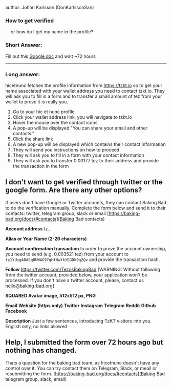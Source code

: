 author: Johan Karlsson (DonKarlssonSan)

### How to get verified
-- or how do I get my name in the profile?

### Short Answer: 
Fill out this [Google doc](https://docs.google.com/forms/d/e/1FAIpQLSdlHVqzIxPFL-gAXNxEefyBtI3g3_wiCgcf80bX4tYsXC7b5A/viewform)
 and wait ~72 hours 


***

### Long answer: 
hicetnunc fetches the profile information from https://tzkt.io so to get your name associated with your wallet address you need to contact tzkt.io. They will ask you to fill in a form and to transfer a small amount of tez from your wallet to prove it is really you.

1. Go to your hic et nunc profile
2. Click your wallet address link, you will navigate to tzkt.io
3. Hover the mouse over the contact icons
4. A pop-up will be displayed "You can share your email and other contacts."
5. Click the share link
6. A new pop-up will be displayed which contains their contact information
7. They will send you instructions on how to proceed.
8. They will ask you to fill in a form with your contact information
9. They will ask you to transfer 0.00177 tez to their address and provide the transaction in the form

## I don't want to get verified through twitter or the google form. Are there any other options?
If users don't have Google or Twitter accounts, they can contact Baking Bad to do the verification manually.
Complete the form below and send it to their contacts: twitter, telegram group, slack or email [https://baking-bad.org/docs/#contacts](Baking Bad contacts)

**Account address**
tz...

**Alias or Your Name (2-20 characters)**

**Account confirmation transaction**
In order to prove the account ownership, you need to send (e.g. 0.003521 tez) from your account to ```tz1YUigABASqRUWAG97qHfHwYkYEGDk9q2Qv``` and provide the transaction hash. 

**Follow**  https://twitter.com/TezosBakingBad
[WARNING: Without following from the twitter account, provided below, your application won't be processed. If you don't have a twitter account, please, contact us hello@baking-bad.org]

**SQUARED Avatar image, 512x512 px, PNG**

**Email**
**Website (https only)**
**Twitter**
**Instagram**
**Telegram**
**Reddit**
**Github**
**Facebook**

**Description**
Just a few sentences, introducing TzKT visitors into you. English only, no links allowed

## Help, I submitted the form over 72 hours ago but nothing has changed.

Thats a question for the baking bad team, as hicetnunc doesn't have any control over it. You can try contact them on Telegram, Slack, or meail or resubmitting the form. [https://baking-bad.org/docs/#contacts](Baking Bad telegram group, slack, email)